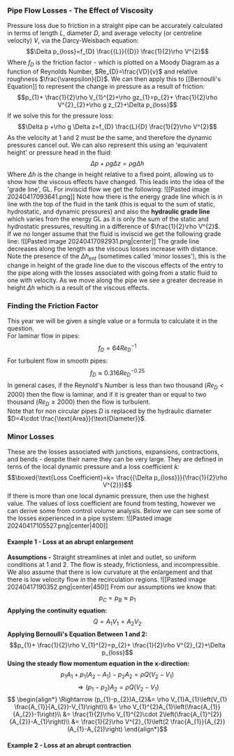 ### Pipe Flow Losses - The Effect of Viscosity
Pressure loss due to friction in a straight pipe can be accurately calculated in terms of length $L$, diameter $D$, and average velocity (or centreline velocity) $V$, via the Darcy-Weisbach equation:
$$\Delta p_{loss}=f_{D} \frac{{L}}{{D}} \frac{1}{2}\rho V^{2}$$
Where $f_{D}$ is the friction factor - which is plotted on a Moody Diagram as a function of Reynolds Number, $Re_{D}=\frac{VD}{v}$ and relative roughness $\frac{\varepsilon}{D}$.
We can then apply this to [[Bernoulli's Equation]] to represent the change in pressure as a result of friction:
$$p_{1}+ \frac{1}{2}\rho V_{1}^{2}+\rho gz_{1}=p_{2}+ \frac{1}{2}\rho V^{2}_{2}+\rho g z_{2}+\Delta p_{loss}$$
If we solve this for the pressure loss:
$$\Delta p +\rho g \Delta z=f_{D} \frac{L}{D} \frac{1}{2}\rho V^{2}$$
As the velocity at 1 and 2 must be the same, and therefore the dynamic pressures cancel out.
We can also represent this using an 'equivalent height' or pressure head in the fluid:
$$\Delta p+\rho g\Delta z=\rho g \Delta h$$
Where $\Delta h$ is the change in height relative to a fixed point, allowing us to show how the viscous effects have changed.
This leads into the idea of the 'grade line', GL.
For inviscid flow we get the following:
![[Pasted image 20240417093641.png]]
Note how there is the energy grade line which is in line with the top of the fluid in the tank (this is equal to the sum of static, hydrostatic, and dynamic pressures) and also the **hydraulic grade line** which varies from the energy GL as it is only the sum of the static and hydrostatic pressures, resulting in a difference of $\frac{1}{2}\rho V^{2}$.
\
If we no longer assume that the fluid is inviscid we get the following grade line:
![[Pasted image 20240417092931.png|center]]
The grade line decreases along the length as the viscous losses increase with distance.
Note the presence of the $\Delta h_{ent}$ (sometimes called 'minor losses'), this is the change in height of the grade line due to the viscous effects of the entry to the pipe along with the losses associated with going from a static fluid to one with velocity.
As we move along the pipe we see a greater decrease in height $\Delta h$ which is a result of the viscous effects. 
### Finding the Friction Factor
This year we will be given a single value or a formula to calculate it in the question.
\
For laminar flow in pipes:
$$f_{D}=64 Re_{D}^{-1}$$
For turbulent flow in smooth pipes:
$$f_{D}\approx0.316 Re_{D}^{-0.25}$$
In general cases, if the Reynold's Number is less than two thousand ($Re_{D}<2000$) then the flow is laminar, and if it is greater than or equal to two thousand ($Re_{D}\ge 2000$) then the flow is turbulent.
\
Note that for non circular pipes $D$ is replaced by the hydraulic diameter $D=4\cdot \frac{\text{Area}}{\text{Diameter}}$.
### Minor Losses
These are the losses associated with junctions, expansions, contractions, and bends - despite their name they can be very large.
They are defined in terns of the local dynamic pressure and a loss coefficient $k$:
$$\boxed{\text{Loss Coefficient}=k=  \frac{{\Delta p_{loss}}}{\frac{1}{2}\rho V^{2}}}$$
If there is more than one local dynamic pressure, then use the highest value.
The values of loss coefficient are found from testing, however we can derive some from control volume analysis.
Below we can see some of the losses experienced in a pipe system:
![[Pasted image 20240417105527.png|center|400]]
#### Example 1 - Loss at an abrupt enlargement
**Assumptions -** Straight streamlines at inlet and outlet, so uniform conditions at 1 and 2. The flow is steady, frictionless, and incompressible. We also assume that there is low curvature at the enlargement and that there is low velocity flow in the recirculation regions.
![[Pasted image 20240417190352.png|center|450]]
From our assumptions we know that:
$$p_{C}=p_{B}\approx p_{1}$$
**Applying the continuity equation:**
$$Q=A_{1}V_{1}=A_{2}V_{2}$$
**Applying Bernoulli's Equation Between 1 and 2:**
$$p_{1}+ \frac{1}{2}\rho V_{1}^{2}=p_{2}+ \frac{1}{2}\rho V^{2}_{2}+\Delta p_{loss}$$
**Using the steady flow momentum equation in the x-direction:**
$$p_{1}A_{1}+p_{1}(A_{2}-A_{1})-p_{2}A_{2}=\rho Q(V_{2}-V_{1})$$
$$\Rightarrow (p_{1}-p_{2})A_{2}=\rho Q(V_{2}-V_{1})$$
$$ \begin{align*}
\Rightarrow (p_{1}-p_{2})A_{2}&= \rho V_{1}A_{1}\left(V_{1} \frac{A_{1}}{A_{2}}-V_{1}\right)\\
&= \rho V_{1}^{2}A_{1}\left(\frac{A_{1}}{A_{2}}-1\right)\\
&= \frac{1}{2}\rho V_{1}^{2}\cdot 2\left(\frac{A_{1}^{2}}{A_{2}}-A_{1}\right)\\
&= \frac{1}{2}\rho V^{2}_{1}\left(2 \frac{A_{1}}{A_{2}}(A_{1}-A_{2})\right)
\end{align*}$$
#### Example 2 - Loss at an abrupt contraction
